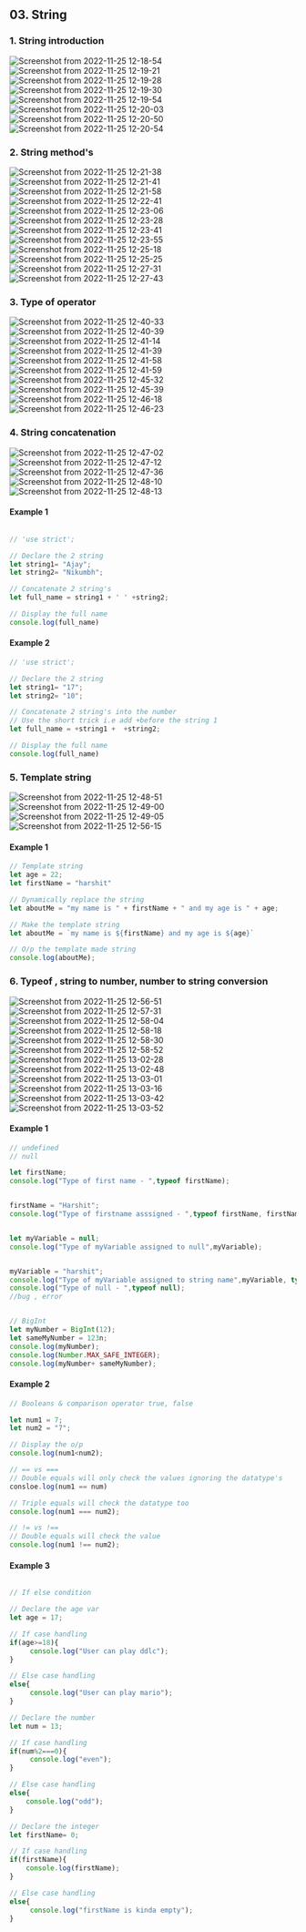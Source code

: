 ## 03. String

### 1. String introduction
![Screenshot from 2022-11-25 12-18-54](https://user-images.githubusercontent.com/109052326/209422024-e88bfb44-ec3b-4d2b-878d-47534b4e447b.png)
![Screenshot from 2022-11-25 12-19-21](https://user-images.githubusercontent.com/109052326/209422025-5d2250fd-b2e7-4b14-83a8-b691b11bf5ad.png)
![Screenshot from 2022-11-25 12-19-28](https://user-images.githubusercontent.com/109052326/209422026-c05d2557-1f0f-4e06-bf00-aa4347d0247e.png)
![Screenshot from 2022-11-25 12-19-30](https://user-images.githubusercontent.com/109052326/209422027-dbf9c134-7b28-43cc-a564-a41ef044d131.png)
![Screenshot from 2022-11-25 12-19-54](https://user-images.githubusercontent.com/109052326/209422028-93406f12-e867-493e-8ef9-b20b7287376e.png)
![Screenshot from 2022-11-25 12-20-03](https://user-images.githubusercontent.com/109052326/209422029-bfc8246f-b72d-42ac-a01b-d9b5e6024951.png)
![Screenshot from 2022-11-25 12-20-50](https://user-images.githubusercontent.com/109052326/209422030-2e406560-b66b-44e0-9358-d8bb8e3a8314.png)
![Screenshot from 2022-11-25 12-20-54](https://user-images.githubusercontent.com/109052326/209422031-5e75613d-0a56-4a55-8e4c-64ec96c14917.png)

### 2. String method's
![Screenshot from 2022-11-25 12-21-38](https://user-images.githubusercontent.com/109052326/209422032-7c7bb893-f68a-4865-8c49-8fe7f01b9e6b.png)
![Screenshot from 2022-11-25 12-21-41](https://user-images.githubusercontent.com/109052326/209422033-bc860a67-8564-46cc-851a-60b477809cf6.png)
![Screenshot from 2022-11-25 12-21-58](https://user-images.githubusercontent.com/109052326/209422035-ade20c91-4d9d-409a-9fba-dda0960da19d.png)
![Screenshot from 2022-11-25 12-22-41](https://user-images.githubusercontent.com/109052326/209422038-1cdee738-89e6-48e4-aa48-a5d0f33bd4f8.png)
![Screenshot from 2022-11-25 12-23-06](https://user-images.githubusercontent.com/109052326/209422039-33f2c0c3-d769-4a15-9b3f-355124f0e4cc.png)
![Screenshot from 2022-11-25 12-23-28](https://user-images.githubusercontent.com/109052326/209422040-14f07797-f344-47aa-a482-4b300d7514c8.png)
![Screenshot from 2022-11-25 12-23-41](https://user-images.githubusercontent.com/109052326/209422042-3aa29d41-cf9c-4a12-a940-a96ff0e1e3bf.png)
![Screenshot from 2022-11-25 12-23-55](https://user-images.githubusercontent.com/109052326/209422043-bbc663ad-5180-4828-92de-d11b7578fb30.png)
![Screenshot from 2022-11-25 12-25-18](https://user-images.githubusercontent.com/109052326/209422044-38567936-963d-4272-9bc2-56bd297da54b.png)
![Screenshot from 2022-11-25 12-25-25](https://user-images.githubusercontent.com/109052326/209422045-5469cefa-c2ad-47c9-98fb-423075baa1db.png)
![Screenshot from 2022-11-25 12-27-31](https://user-images.githubusercontent.com/109052326/209422046-60280d71-0006-437b-98de-8f98d4a338a2.png)
![Screenshot from 2022-11-25 12-27-43](https://user-images.githubusercontent.com/109052326/209422047-eaa05c29-41db-40da-863a-cdf73e0b6e6b.png)


### 3. Type of operator
![Screenshot from 2022-11-25 12-40-33](https://user-images.githubusercontent.com/109052326/209422050-c0c17d73-621a-46b6-ac75-0af0935f17d2.png)
![Screenshot from 2022-11-25 12-40-39](https://user-images.githubusercontent.com/109052326/209422052-54d43142-2d90-4b78-b642-d76382a0ecc2.png)
![Screenshot from 2022-11-25 12-41-14](https://user-images.githubusercontent.com/109052326/209422053-b4e11669-3b79-4ece-9a1a-d1fa5824d5b1.png)
![Screenshot from 2022-11-25 12-41-39](https://user-images.githubusercontent.com/109052326/209422054-491c66d4-db44-4841-8864-1818d570fd72.png)
![Screenshot from 2022-11-25 12-41-58](https://user-images.githubusercontent.com/109052326/209422056-ac63842e-a4c9-41b3-83f5-126fd8c743fa.png)
![Screenshot from 2022-11-25 12-41-59](https://user-images.githubusercontent.com/109052326/209422057-8efb7e1e-98f6-4ea4-92d7-c3d78733c3ef.png)
![Screenshot from 2022-11-25 12-45-32](https://user-images.githubusercontent.com/109052326/209422059-84f92e70-5e78-4b66-bdc0-9cc946e8c2c3.png)
![Screenshot from 2022-11-25 12-45-39](https://user-images.githubusercontent.com/109052326/209422060-31ba9e54-d5ed-4593-92b9-60a5c5da6720.png)
![Screenshot from 2022-11-25 12-46-18](https://user-images.githubusercontent.com/109052326/209422061-96f6427d-3b85-4930-b3bc-88016dc2b0ff.png)
![Screenshot from 2022-11-25 12-46-23](https://user-images.githubusercontent.com/109052326/209422062-934f0b4f-6e4c-45ba-9ed0-373ca16e0260.png)


### 4. String concatenation
![Screenshot from 2022-11-25 12-47-02](https://user-images.githubusercontent.com/109052326/209422063-ceec4715-7e13-4fdd-8ec5-ae6639d2920b.png)
![Screenshot from 2022-11-25 12-47-12](https://user-images.githubusercontent.com/109052326/209422064-35759729-78fe-40ed-a15a-b5ac0405437f.png)
![Screenshot from 2022-11-25 12-47-36](https://user-images.githubusercontent.com/109052326/209422065-14d2806a-1c7f-4319-9808-caddecc5be6f.png)
![Screenshot from 2022-11-25 12-48-10](https://user-images.githubusercontent.com/109052326/209422066-b96f4381-5520-47a5-beea-2416cf78b90f.png)
![Screenshot from 2022-11-25 12-48-13](https://user-images.githubusercontent.com/109052326/209422067-a717955e-ed9b-4ea6-bd69-ca9a5e763037.png)

#### Example 1

```js

// 'use strict';

// Declare the 2 string 
let string1= "Ajay";
let string2= "Nikumbh";

// Concatenate 2 string's
let full_name = string1 + ' ' +string2;

// Display the full name
console.log(full_name)
```

#### Example 2

```js
// 'use strict';

// Declare the 2 string 
let string1= "17";
let string2= "10";

// Concatenate 2 string's into the number 
// Use the short trick i.e add +before the string 1
let full_name = +string1 +  +string2;

// Display the full name
console.log(full_name)


```

### 5. Template string

![Screenshot from 2022-11-25 12-48-51](https://user-images.githubusercontent.com/109052326/209422069-7ed7a393-c9a2-40a8-9c67-29b2334cd753.png)
![Screenshot from 2022-11-25 12-49-00](https://user-images.githubusercontent.com/109052326/209422070-cea62eab-ce2a-4abc-bbdd-3921d8dba3b0.png)
![Screenshot from 2022-11-25 12-49-05](https://user-images.githubusercontent.com/109052326/209422071-a72afbcb-bf3b-4302-9eb2-c70c6c66b45a.png)
![Screenshot from 2022-11-25 12-56-15](https://user-images.githubusercontent.com/109052326/209422072-65c94bda-1f23-4230-96fc-b6bfa64b3bc0.png)

#### Example 1

```js
// Template string 
let age = 22;
let firstName = "harshit"

// Dynamically replace the string
let aboutMe = "my name is " + firstName + " and my age is " + age; 

// Make the template string
let aboutMe = `my name is ${firstName} and my age is ${age}`

// O/p the template made string
console.log(aboutMe);
```

### 6. Typeof , string to number, number to string conversion

![Screenshot from 2022-11-25 12-56-51](https://user-images.githubusercontent.com/109052326/209422075-1b6ba1c7-0ec3-4fa6-a87f-9c4488ae0885.png)
![Screenshot from 2022-11-25 12-57-31](https://user-images.githubusercontent.com/109052326/209422076-1f3e128d-d86f-4e8c-8368-f3707d8f9814.png)
![Screenshot from 2022-11-25 12-58-04](https://user-images.githubusercontent.com/109052326/209422077-acb75c90-4d8d-4ff2-97bc-f34913a2d35b.png)
![Screenshot from 2022-11-25 12-58-18](https://user-images.githubusercontent.com/109052326/209422078-6e873eb3-6604-4f54-88b8-cecd832cd76e.png)
![Screenshot from 2022-11-25 12-58-30](https://user-images.githubusercontent.com/109052326/209422079-23245673-fbe1-4639-97d8-cbb774176803.png)
![Screenshot from 2022-11-25 12-58-52](https://user-images.githubusercontent.com/109052326/209422080-f3bf305b-06c7-4d9e-b701-98936fcf37c6.png)
![Screenshot from 2022-11-25 13-02-28](https://user-images.githubusercontent.com/109052326/209422081-fb8daa8a-6ccd-4bae-97ac-e910a8284197.png)
![Screenshot from 2022-11-25 13-02-48](https://user-images.githubusercontent.com/109052326/209422082-226b0609-c2b3-45cc-bedd-c6b87cf73864.png)
![Screenshot from 2022-11-25 13-03-01](https://user-images.githubusercontent.com/109052326/209422083-5f34d411-c33f-4d8d-b39f-4fd40a559d0f.png)
![Screenshot from 2022-11-25 13-03-16](https://user-images.githubusercontent.com/109052326/209422084-3ee475cd-8c1a-4dc9-b426-9ab0bad374f9.png)
![Screenshot from 2022-11-25 13-03-42](https://user-images.githubusercontent.com/109052326/209422085-ce0cba5d-fdd1-42be-b33e-07bfd3214089.png)
![Screenshot from 2022-11-25 13-03-52](https://user-images.githubusercontent.com/109052326/209422086-1690dcc0-2012-46a6-9dd5-6dbbd56b3b3f.png)

#### Example 1

```js
// undefined 
// null

let firstName;
console.log("Type of first name - ",typeof firstName);


firstName = "Harshit";
console.log("Type of firstname asssigned - ",typeof firstName, firstName);


let myVariable = null;
console.log("Type of myVariable assigned to null",myVariable);


myVariable = "harshit";
console.log("Type of myVariable assigned to string name",myVariable, typeof myVariable);
console.log("Type of null - ",typeof null);
//bug , error 


// BigInt
let myNumber = BigInt(12);
let sameMyNumber = 123n;
console.log(myNumber);
console.log(Number.MAX_SAFE_INTEGER);
console.log(myNumber+ sameMyNumber);

```

#### Example 2

```js
// Booleans & comparison operator true, false 

let num1 = 7;
let num2 = "7";

// Display the o/p
console.log(num1<num2);

// == vs === 
// Double equals will only check the values ignoring the datatype's
consloe.log(num1 == num)

// Triple equals will check the datatype too
console.log(num1 === num2);

// != vs !==
// Double equals will check the value 
console.log(num1 !== num2);

```

#### Example 3

```js

// If else condition 

// Declare the age var
let age = 17;

// If case handling
if(age>=18){
     console.log("User can play ddlc");
}

// Else case handling
else{
     console.log("User can play mario");
}

// Declare the number
let num = 13;

// If case handling
if(num%2===0){
     console.log("even");
}

// Else case handling
else{
    console.log("odd");
}

// Declare the integer
let firstName= 0;

// If case handling
if(firstName){
    console.log(firstName);
}

// Else case handling
else{
     console.log("firstName is kinda empty");
}

```


